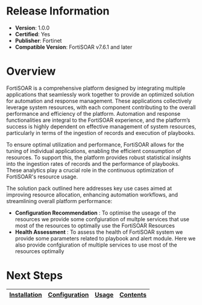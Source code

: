 # Release Information

 * **Version**: 1.0.0
 * **Certified**: Yes
 * **Publisher**: Fortinet
 * **Compatible Version**: FortiSOAR v7.6.1 and later


# Overview

FortiSOAR is a comprehensive platform designed by integrating multiple applications that seamlessly work together to provide an optimized solution for automation and response management. These applications collectively leverage system resources, with each component contributing to the overall performance and efficiency of the platform. Automation and response functionalities are integral to the FortiSOAR experience, and the platform’s success is highly dependent on effective management of system resources, particularly in terms of the ingestion of records and execution of playbooks.

To ensure optimal utilization and performance, FortiSOAR allows for the tuning of individual applications, enabling the efficient consumption of resources. To support this, the platform provides robust statistical insights into the ingestion rates of records and the performance of playbooks. These analytics play a crucial role in the continuous optimization of FortiSOAR's resource usage.

The solution pack outlined here addresses key use cases aimed at improving resource allocation, enhancing automation workflows, and streamlining overall platform performance:

- **Configuration Recommendation** : To optimise the useage of the resources we provide some confgiuration of multple services that use most of the resources to optimally use the FortiSOAR Resources
- **Health Assessment** : To assess the health of FortiSOAR system we provide some parameters related to playbook and alert module. Here we also provide confgiuration of multiple services to use most of the resources optimally

 # Next Steps

| [Installation](./docs/setup.md#installation) | [Configuration](./docs/setup.md#configuration) | [Usage](./docs/usage.md) | [Contents](./docs/contents.md) |
|----------------------------------------------|------------------------------------------------|--------------------------|--------------------------------|